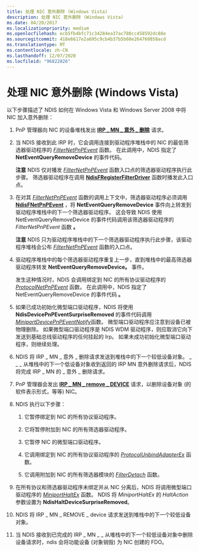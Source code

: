 ```yaml
---
title: 处理 NIC 意外删除 (Windows Vista)
description: 处理 NIC 意外删除 (Windows Vista)
ms.date: 04/20/2017
ms.localizationpriority: medium
ms.openlocfilehash: ecb5fb4bfc71c34284ea37ac780cc458592dc88e
ms.sourcegitcommit: 418e6617e2a695c9cb4b37b5b60e264760858acd
ms.translationtype: MT
ms.contentlocale: zh-CN
ms.lasthandoff: 12/07/2020
ms.locfileid: "96822826"
---
```

# <a name="processing-the-surprise-removal-of-a-nic-windows-vista"></a>处理 NIC 意外删除 (Windows Vista)





以下步骤描述了 NDIS 如何在 Windows Vista 和 Windows Server 2008 中将 NIC 加入意外删除：

1.  PnP 管理器向 NIC 的设备堆栈发出 [**IRP \_ MN \_ 意外 \_ 删除**](../kernel/irp-mn-surprise-removal.md) 请求。

2.  当 NDIS 接收到此 IRP 时，它会调用连接到驱动程序堆栈中的 NIC 的最低筛选器驱动程序的 [*FilterNetPnPEvent*](/windows-hardware/drivers/ddi/ndis/nc-ndis-filter_net_pnp_event) 函数。 在此调用中，NDIS 指定了 **NetEventQueryRemoveDevice** 的事件代码。

    **注意**  NDIS 仅对播发 [*FilterNetPnPEvent*](/windows-hardware/drivers/ddi/ndis/nc-ndis-filter_net_pnp_event) 函数入口点的筛选器驱动程序执行此步骤。 筛选器驱动程序在调用 [**NdisFRegisterFilterDriver**](/windows-hardware/drivers/ddi/ndis/nf-ndis-ndisfregisterfilterdriver) 函数时播发此入口点。

     

3.  在对其 [*FilterNetPnPEvent*](/windows-hardware/drivers/ddi/ndis/nc-ndis-filter_net_pnp_event) 函数的调用上下文中，筛选器驱动程序必须调用 [**NdisFNetPnPEvent**](/windows-hardware/drivers/ddi/ndis/nf-ndis-ndisfnetpnpevent) ，将 **NetEventQueryRemoveDevice** 事件向上转发到驱动程序堆栈中的下一个筛选器驱动程序。 这会导致 NDIS 使用 NetEventQueryRemoveDevice 的事件代码调用该筛选器驱动程序的 *FilterNetPnPEvent* 函数 **。**

    **注意**  NDIS 只为驱动程序堆栈中的下一个筛选器驱动程序执行此步骤，该驱动程序堆栈会公布 [*FilterNetPnPEvent*](/windows-hardware/drivers/ddi/ndis/nc-ndis-filter_net_pnp_event) 函数的入口点。

     

4.  驱动程序堆栈中的每个筛选器驱动程序重复上一步，直到堆栈中的最高筛选器驱动程序转发 **NetEventQueryRemoveDevice。** 事件。

    发生这种情况时，NDIS 会调用绑定到 NIC 的所有协议驱动程序的 [*ProtocolNetPnPEvent*](/windows-hardware/drivers/ddi/ndis/nc-ndis-protocol_net_pnp_event) 函数。 在此调用中，NDIS 指定了 NetEventQueryRemoveDevice 的事件代码 **。**

5.  如果已成功初始化微型端口驱动程序，NDIS 将使用 **NdisDevicePnPEventSurpriseRemoved** 的事件代码调用 [*MiniportDevicePnPEventNotify*](/windows-hardware/drivers/ddi/ndis/nc-ndis-miniport_device_pnp_event_notify)函数。 微型端口驱动程序应注意到设备已被物理删除。 如果微型端口驱动程序是 NDIS WDM 驱动程序，则应取消它向下发送到基础总线驱动程序的任何挂起的 Irp。 如果未成功初始化微型端口驱动程序，则继续处理。

6.  NDIS 将 IRP \_ MN \_ 意外 \_ 删除请求发送到堆栈中的下一个较低设备对象。 \_ \_ \_ 从堆栈中的下一个低设备对象收到返回的 IRP MN 意外删除请求后，NDIS 将完成 IRP \_ MN 的 \_ 意外 \_ 删除请求。

7.  PnP 管理器会发出 [**IRP \_ MN \_ remove \_ DEVICE**](../kernel/irp-mn-remove-device.md) 请求，以删除设备对象 (的软件表示形式，等等) NIC。

8.  NDIS 执行以下步骤：

    1.  它暂停绑定到 NIC 的所有协议驱动程序。

    2.  它将暂停附加到 NIC 的所有筛选器驱动程序。

    3.  它暂停 NIC 的微型端口驱动程序。

    4.  它调用绑定到 NIC 的所有协议驱动程序的 [*ProtocolUnbindAdapterEx*](/windows-hardware/drivers/ddi/ndis/nc-ndis-protocol_unbind_adapter_ex) 函数。

    5.  它调用附加到 NIC 的所有筛选器模块的 [*FilterDetach*](/windows-hardware/drivers/ddi/ndis/nc-ndis-filter_detach) 函数。

9.  在所有协议和筛选器驱动程序未绑定并从 NIC 分离后，NDIS 将调用微型端口驱动程序的 [*MiniportHaltEx*](/windows-hardware/drivers/ddi/ndis/nc-ndis-miniport_halt) 函数。 NDIS 将 *MiniportHaltEx* 的 *HaltAction* 参数设置为 **NdisHaltDeviceSurpriseRemoved**。

10. NDIS 将 IRP \_ MN \_ REMOVE \_ device 请求发送到堆栈中的下一个较低设备对象。

11. 当 NDIS 接收到已完成的 IRP \_ MN \_ \_ 从堆栈中的下一个较低设备对象中删除设备请求时，ndis 会将功能设备 (对象销毁) 为 NIC 创建的 FDO。

 

